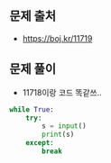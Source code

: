 ## 문제 출처

- https://boj.kr/11719

## 문제 풀이

- 11718이랑 코드 똑같쓰..

```python
while True:
    try:
        s = input()
        print(s)
    except:
        break
```
